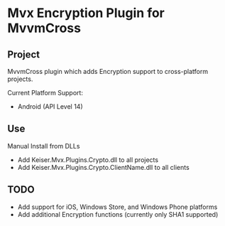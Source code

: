Mvx Encryption Plugin for MvvmCross
========================

## Project
MvvmCross plugin which adds Encryption support to cross-platform projects.

Current Platform Support:
* Android (API Level 14)

## Use
Manual Install from DLLs
* Add Keiser.Mvx.Plugins.Crypto.dll to all projects
* Add Keiser.Mvx.Plugins.Crypto.ClientName.dll to all clients 

## TODO
* Add support for iOS, Windows Store, and Windows Phone platforms
* Add additional Encryption functions (currently only SHA1 supported)
